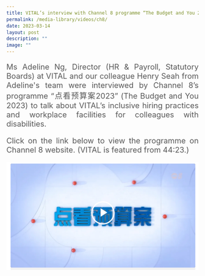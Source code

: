 ```yaml
---
title: VITAL’s interview with Channel 8 programme “The Budget and You 2023”
permalink: /media-library/videos/ch8/
date: 2023-03-14
layout: post
description: ""
image: ""
---
```

<p style="font-size: 20px;color:#585858;text-align:justify;">Ms Adeline Ng, Director (HR &amp; Payroll, Statutory Boards) at VITAL and our colleague Henry Seah from Adeline's team were interviewed by Channel 8’s programme “点看预算案2023” (The Budget and You 2023) to talk about VITAL’s inclusive hiring practices and workplace facilities for colleagues with disabilities.</p>

<p style="font-size: 20px;color:#585858;text-align:justify;">Click on the link below to view the programme on Channel 8 website. (VITAL is featured from 44:23.)</p>

<a href="https://www.8world.com/singapore/budget-and-you-2023-2079046"><img src="/images/Media/channel8.png"></a>